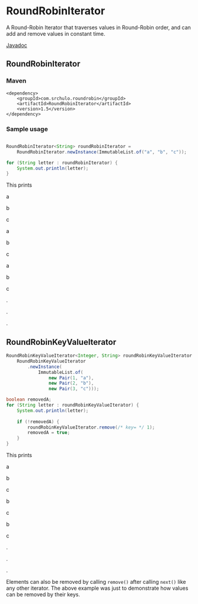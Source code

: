 # RoundRobinIterator
A Round-Robin Iterator that traverses values in Round-Robin order, and can add and remove values in constant time.

<p><a href="http://srchulo.com/java/roundrobin/">Javadoc</a></p>

## RoundRobinIterator

### Maven

    <dependency>
        <groupId>com.srchulo.roundrobin</groupId>
        <artifactId>RoundRobinIterator</artifactId>
        <version>1.5</version>
    </dependency>

### Sample usage

```java

RoundRobinIterator<String> roundRobinIterator = 
    RoundRobinIterator.newInstance(ImmutableList.of("a", "b", "c"));

for (String letter : roundRobinIterator) {
    System.out.println(letter);
}

```

This prints

a

b

c

a

b

c

a

b

c

.

.

.

## RoundRobinKeyValueIterator

```java
RoundRobinKeyValueIterator<Integer, String> roundRobinKeyValueIterator = 
    RoundRobinKeyValueIterator
        .newInstance(
            ImmutableList.of(
                new Pair(1, "a"), 
                new Pair(2, "b"), 
                new Pair(3, "c")));

boolean removedA;
for (String letter : roundRobinKeyValueIterator) {
    System.out.println(letter);
    
    if (!removedA) {
        roundRobinKeyValueIterator.remove(/* key= */ 1);
        removedA = true;
    }
}

```

This prints

a

b

c

b

c

b

c

.

.

.

Elements can also be removed by calling `remove()` after calling `next()` like any other iterator. The above example was 
just to demonstrate how values can be removed by their keys.
